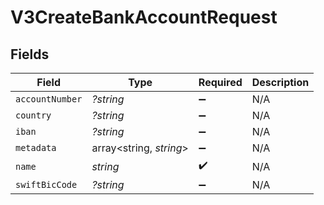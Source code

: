 # V3CreateBankAccountRequest


## Fields

| Field                   | Type                    | Required                | Description             |
| ----------------------- | ----------------------- | ----------------------- | ----------------------- |
| `accountNumber`         | *?string*               | :heavy_minus_sign:      | N/A                     |
| `country`               | *?string*               | :heavy_minus_sign:      | N/A                     |
| `iban`                  | *?string*               | :heavy_minus_sign:      | N/A                     |
| `metadata`              | array<string, *string*> | :heavy_minus_sign:      | N/A                     |
| `name`                  | *string*                | :heavy_check_mark:      | N/A                     |
| `swiftBicCode`          | *?string*               | :heavy_minus_sign:      | N/A                     |